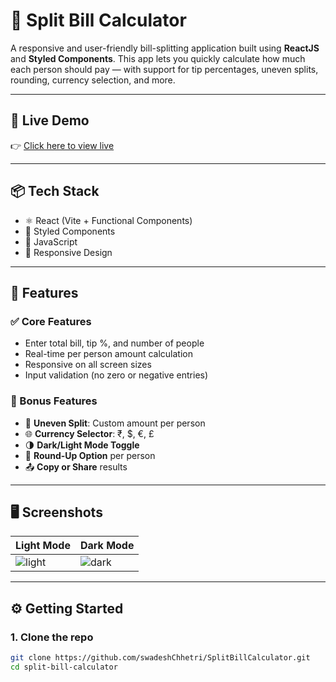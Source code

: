 # 📜 Split Bill Calculator

A responsive and user-friendly bill-splitting application built using **ReactJS** and **Styled Components**. This app lets you quickly calculate how much each person should pay — with support for tip percentages, uneven splits, rounding, currency selection, and more.

---

## 🔗 Live Demo

👉 [Click here to view live](https://split-bill-calculator-khaki.vercel.app/)

---

## 📦 Tech Stack

- ⚛️ React (Vite + Functional Components)
- 💅 Styled Components
- 🧮 JavaScript
- 🎨 Responsive Design

---

## 🎯 Features

### ✅ Core Features
- Enter total bill, tip %, and number of people
- Real-time per person amount calculation
- Responsive on all screen sizes
- Input validation (no zero or negative entries)

### 🌟 Bonus Features
- 💸 **Uneven Split**: Custom amount per person
- 🌐 **Currency Selector**: ₹, $, €, £
- 🌗 **Dark/Light Mode Toggle**
- 🧮 **Round-Up Option** per person
- 📤 **Copy or Share** results

---

## 🖥️ Screenshots

| Light Mode                        | Dark Mode                        |
|----------------------------------|----------------------------------|
| ![light](lightmode.png) | ![dark](darkmode.png) |

---

## ⚙️ Getting Started

### 1. Clone the repo
```bash
git clone https://github.com/swadeshChhetri/SplitBillCalculator.git
cd split-bill-calculator
